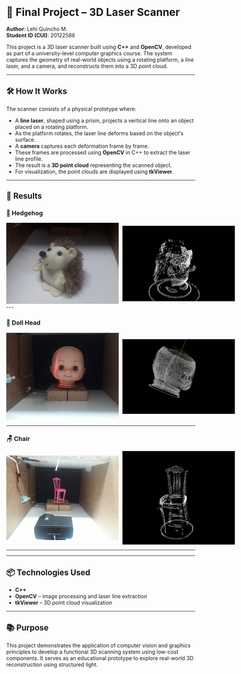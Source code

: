 # 🎯 Final Project – 3D Laser Scanner

**Author**: Lehi Quincho M.  
**Student ID (CUI)**: 20122586  

This project is a 3D laser scanner built using **C++** and **OpenCV**, developed as part of a university-level computer graphics course. The system captures the geometry of real-world objects using a rotating platform, a line laser, and a camera, and reconstructs them into a 3D point cloud.

---

## 🛠️ How It Works

The scanner consists of a physical prototype where:
- A **line laser**, shaped using a prism, projects a vertical line onto an object placed on a rotating platform.
- As the platform rotates, the laser line deforms based on the object's surface.
- A **camera** captures each deformation frame by frame.
- These frames are processed using **OpenCV** in C++ to extract the laser line profile.
- The result is a **3D point cloud** representing the scanned object.
- For visualization, the point clouds are displayed using **tkViewer**.

---

## 📸 Results

### 🦔 Hedgehog
<div style="display: flex; gap: 10px; align-items: center;">
<img src="https://raw.githubusercontent.com/lehi10/Computaci-n-Grafica/master/Proyecto%20Escaner%20Laser%203D/Resultados/erizo2.jpeg" width="300"  />
<img src="https://raw.githubusercontent.com/lehi10/Computaci-n-Grafica/master/Proyecto%20Escaner%20Laser%203D/Resultados/erizo01.png" width="300" />
</div>
---

### 🧸 Doll Head
<div style="display: flex; gap: 10px; align-items: center">
<img src="https://raw.githubusercontent.com/lehi10/Computaci-n-Grafica/master/Proyecto%20Escaner%20Laser%203D/Resultados/cabeza.jpeg" width="300" />
<img src="https://raw.githubusercontent.com/lehi10/Computaci-n-Grafica/master/Proyecto%20Escaner%20Laser%203D/Resultados/cabeza1.png" width="300" />
</div>

---

### 🪑 Chair
<div style="display: flex; gap: 10px; align-items: center">
<img src="https://raw.githubusercontent.com/lehi10/Computaci-n-Grafica/master/Proyecto%20Escaner%20Laser%203D/Resultados/silla1.jpeg" width="300" />
<img src="https://raw.githubusercontent.com/lehi10/Computaci-n-Grafica/master/Proyecto%20Escaner%20Laser%203D/Resultados/silla01.png" width="300" />
</div>

---

---

## 📦 Technologies Used

- **C++**
- **OpenCV** – image processing and laser line extraction
- **tkViewer** – 3D point cloud visualization

---

## 📚 Purpose

This project demonstrates the application of computer vision and graphics principles to develop a functional 3D scanning system using low-cost components. It serves as an educational prototype to explore real-world 3D reconstruction using structured light.

